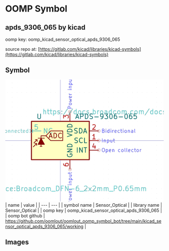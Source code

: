 # OOMP Symbol  
## apds_9306_065  by kicad  
  
oomp key: oomp_kicad_sensor_optical_apds_9306_065  
  
source repo at: [https://gitlab.com/kicad/libraries/kicad-symbols](https://gitlab.com/kicad/libraries/kicad-symbols)  
## Symbol  
  
[![working.png](working_600.png)](working.png)  
| name | value | 
| --- | --- | 
| symbol name | Sensor_Optical | 
| library name | Sensor_Optical | 
| oomp key | oomp_kicad_sensor_optical_apds_9306_065 | 
| oomp bot github | https://github.com/oomlout/oomlout_oomp_symbol_bot/tree/main/kicad_sensor_optical_apds_9306_065/working | 
## Images  
